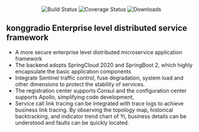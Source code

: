  <p align="center">
  <img src="https://img.shields.io/badge/license-LGPL%20v3-blue.svg" alt="Build Status">
   <img src="https://img.shields.io/badge/Spring%20Cloud-2020-blue.svg" alt="Coverage Status">
   <img src="https://img.shields.io/badge/Spring%20Boot-2.5.2-blue.svg" alt="Downloads">
 </p>  

## konggradio Enterprise level distributed service framework
* A more secure enterprise level distributed microservice application framework
* The backend adopts SpringCloud 2020 and SpringBoot 2, which highly encapsulate the basic application components
* Integrate Sentinel traffic control, fuse degradation, system load and other dimensions to protect the stability of services.
* The registration center supports Consul and the configuration center supports Apollo, simplifying code development,
* Service call link tracing can be integrated with trace logs to achieve business link tracing. By observing the topology map, historical backtracking, and indicator trend chart of Yi, business details can be understood and faults can be quickly located.
